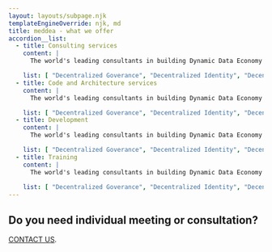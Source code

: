 ```yaml
---
layout: layouts/subpage.njk
templateEngineOverride: njk, md
title: meddea - what we offer
accordion__list:
  - title: Consulting services
    content: |
      The world's leading consultants in building Dynamic Data Economy components. Well boost your team with know-how, point in the right direction and show technical implementation so you can ebenfit from truly decentralized data economy solutions without losing focus on your core business.

    list: [ "Decentralized Goverance", "Decentralized Identity", "Decentralized Semantic" ]
  - title: Code and Architecture services
    content: | 
      The world's leading consultants in building Dynamic Data Economy components. Well boost your team with know-how, point in the right direction and show technical implementation so you can ebenfit from truly decentralized data economy solutions without losing focus on your core business.

    list: [ "Decentralized Goverance", "Decentralized Identity", "Decentralized Semantic" ]
  - title: Development
    content: | 
      The world's leading consultants in building Dynamic Data Economy components. Well boost your team with know-how, point in the right direction and show technical implementation so you can ebenfit from truly decentralized data economy solutions without losing focus on your core business.

    list: [ "Decentralized Goverance", "Decentralized Identity", "Decentralized Semantic" ]
  - title: Training
    content: | 
      The world's leading consultants in building Dynamic Data Economy components. Well boost your team with know-how, point in the right direction and show technical implementation so you can ebenfit from truly decentralized data economy solutions without losing focus on your core business.
      
    list: [ "Decentralized Goverance", "Decentralized Identity", "Decentralized Semantic" ]
---
```


## Do you need individual **meeting or consultation?**

[CONTACT US](#).

